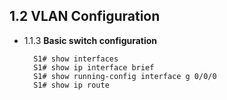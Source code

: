 ## 1.2 VLAN Configuration

- 1.1.3 **Basic switch configuration**

        S1# show interfaces
        S1# show ip interface brief
        S1# show running-config interface g 0/0/0
        S1# show ip route
